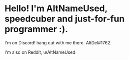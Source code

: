 # Hello! I'm AltNameUsed, speedcuber and just-for-fun programmer :).

I'm on Discord! hang out with me there. AltDel#1762.

I'm also on Reddit, u/AltNameUsed

<!--
**AltNameUsed/AltNameUsed** is a ✨ _special_ ✨ repository because its `README.md` (this file) appears on your GitHub profile.

Here are some ideas to get you started:

- 🔭 I’m currently working on ...
- 🌱 I’m currently learning ...
- 👯 I’m looking to collaborate on ...
- 🤔 I’m looking for help with ...
- 💬 Ask me about ...
- 📫 How to reach me: ...
- 😄 Pronouns: ...
- ⚡ Fun fact: ...
-->
